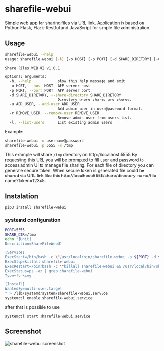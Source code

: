 # sharefile-webui

Simple web app for sharing files via URL link. Application is 
based on Python Flask, Flask-Restful and JavaScript for simple file 
administration.

## Usage
```bash
sharefile-webui --help
usage: sharefile-webui [-h] [-o HOST] [-p PORT] [-d SHARE_DIRETORY] [-u ADD_USER] [-r REMOVE_USER] [-l]

Share Files WEB UI v1.0.1

optional arguments:
  -h, --help            show this help message and exit
  -o HOST, --host HOST  APP server host
  -p PORT, --port PORT  APP server port
  -d SHARE_DIRETORY, --share-directory SHARE_DIRETORY
                        Directory where shares are stored.
  -u ADD_USER, --add-user ADD_USER
                        Add admin user in user@password format.
  -r REMOVE_USER, --remove-user REMOVE_USER
                        Remove admin user from users list.
  -l, --list-users      List existing admin users
```
Example:
```bash
sharefile-webui -u username@password
sharefile-webui -p 5555 -d /tmp
```
This example will share `/tmp` directory on http://localhost:5555
By requesting this URL you will be prompted to fill user and password 
to access admin UI to manage file sharing. For each file of directory you can 
generate secure token. When secure token is generated file could be shared
via URL link like this http://localhost:5555/share/directory-name/file-name?token=12345.

## Instalation
```bash
pip3 install sharefile-webui
```

### systemd configuration
```bash
PORT=5555
SHARE_DIR=/tmp
echo "[Unit]
Description=ShareFileWebUI

[Service]
ExecStart=/bin/bash -c \"/usr/local/bin/sharefile-webui -p ${PORT} -d ${SHARE_DIR}  >> /var/log/sharefile-webui.log 2>&1 &\"
ExecStop=killall sharefile-webui
ExecRestart=/bin/bash -c \"killall sharefile-webui && /usr/local/bin/sharefile-webui  -p ${PORT} -d ${SHARE_DIR} >> /var/log/sharefile-webui.log 2>&1 &\"
ExecStatus=ps -ax | grep sharefile-webui
Type=forking

[Install]
WantedBy=multi-user.target
" > /lib/systemd/system/sharefile-webui.service
systemctl enable sharefile-webui.service
```
after that is possible to use
```bash
systemctl start sharefile-webui.service
```

## Screenshot
![sharefile-webui screenshot](https://gitlab.com/alda78/sharefile-webui/-/raw/master/sharefile-webui.png)